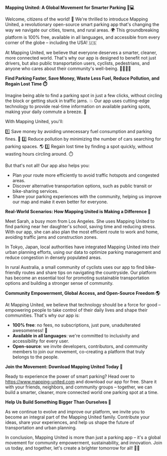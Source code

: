 **Mapping United: A Global Movement for Smarter Parking 🚗💻**

Welcome, citizens of the world! 👋 We're thrilled to introduce Mapping United, a revolutionary open-source smart parking app that's changing the way we navigate our cities, towns, and rural areas. 🌍 This groundbreaking platform is 100% free, available in all languages, and accessible from every corner of the globe – including the USA! 🇺🇸

At Mapping United, we believe that everyone deserves a smarter, cleaner, more connected world. That's why our app is designed to benefit not just drivers, but also public transportation users, cyclists, pedestrians, and anyone who cares about their community's well-being. 🚴‍♀️🚌💦

**Find Parking Faster, Save Money, Waste Less Fuel, Reduce Pollution, and Regain Lost Time ⏱️**

Imagine being able to find a parking spot in just a few clicks, without circling the block or getting stuck in traffic jams. 💥 Our app uses cutting-edge technology to provide real-time information on available parking spots, making your daily commute a breeze. 🚗

With Mapping United, you'll:

1️⃣ Save money by avoiding unnecessary fuel consumption and parking fines. 💸
2️⃣ Reduce pollution by minimizing the number of cars searching for parking spaces. 🌎
3️⃣ Regain lost time by finding a spot quickly, without wasting hours circling around. ⏱️

But that's not all! Our app also helps you:

* Plan your route more efficiently to avoid traffic hotspots and congested areas.
* Discover alternative transportation options, such as public transit or bike-sharing services.
* Share your parking experiences with the community, helping us improve our map and make it even better for everyone.

**Real-World Scenarios: How Mapping United is Making a Difference 🌟**

Meet Sarah, a busy mom from Los Angeles. She uses Mapping United to find parking near her daughter's school, saving time and reducing stress. With our app, she can also plan the most efficient route to work and home, avoiding traffic jams and construction zones.

In Tokyo, Japan, local authorities have integrated Mapping United into their urban planning efforts, using our data to optimize parking management and reduce congestion in densely populated areas.

In rural Australia, a small community of cyclists uses our app to find bike-friendly routes and share tips on navigating the countryside. Our platform has become an essential tool for promoting sustainable transportation options and building a stronger sense of community.

**Community Empowerment, Global Access, and Open-Source Freedom 🌎**

At Mapping United, we believe that technology should be a force for good – empowering people to take control of their daily lives and shape their communities. That's why our app is:

* **100% free**: no fees, no subscriptions, just pure, unadulterated awesomeness! 🤩
* **Available in all languages**: we're committed to inclusivity and accessibility for every user.
* **Open-source**: we invite developers, contributors, and community members to join our movement, co-creating a platform that truly belongs to the people.

**Join the Movement: Download Mapping United Today 📲**

Ready to experience the power of smart parking? Head over to https://www.mapping-united.com and download our app for free. Share it with your friends, neighbors, and community groups – together, we can build a smarter, cleaner, more connected world one parking spot at a time.

**Help Us Build Something Bigger Than Ourselves 🌟**

As we continue to evolve and improve our platform, we invite you to become an integral part of the Mapping United family. Contribute your ideas, share your experiences, and help us shape the future of transportation and urban planning.

In conclusion, Mapping United is more than just a parking app – it's a global movement for community empowerment, sustainability, and innovation. Join us today, and together, let's create a brighter tomorrow for all! 🌟💪